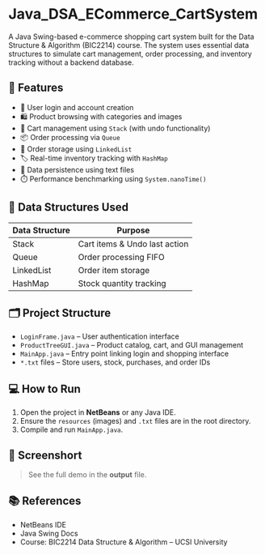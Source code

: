 # Java_DSA_ECommerce_CartSystem

A Java Swing-based e-commerce shopping cart system built for the Data Structure & Algorithm (BIC2214) course. The system uses essential data structures to simulate cart management, order processing, and inventory tracking without a backend database.

## 📌 Features
- 🔐 User login and account creation
- 🛍️ Product browsing with categories and images
- 🛒 Cart management using `Stack` (with undo functionality)
- 📦 Order processing via `Queue`
- 🧾 Order storage using `LinkedList`
- 🏷️ Real-time inventory tracking with `HashMap`
- 💾 Data persistence using text files
- ⏱️ Performance benchmarking using `System.nanoTime()`

## 🧠 Data Structures Used
| Data Structure | Purpose                        |
|----------------|--------------------------------|
| Stack          | Cart items & Undo last action  |
| Queue          | Order processing FIFO          |
| LinkedList     | Order item storage             |
| HashMap        | Stock quantity tracking        |

## 🗂️ Project Structure
- `LoginFrame.java` – User authentication interface
- `ProductTreeGUI.java` – Product catalog, cart, and GUI management
- `MainApp.java` – Entry point linking login and shopping interface
- `*.txt` files – Store users, stock, purchases, and order IDs

## 💻 How to Run
1. Open the project in **NetBeans** or any Java IDE.
2. Ensure the `resources` (images) and `.txt` files are in the root directory.
3. Compile and run `MainApp.java`.

## 📸 Screenshort
> See the full demo in the **output** file.

## 📚 References
- NetBeans IDE
- Java Swing Docs
- Course: BIC2214 Data Structure & Algorithm – UCSI University
